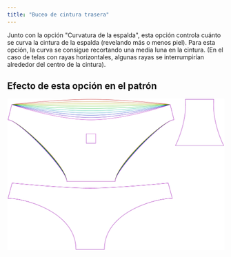 ```yaml
---
title: "Buceo de cintura trasera"
---
```


Junto con la opción "Curvatura de la espalda", esta opción controla cuánto se curva la cintura de la espalda (revelando más o menos piel). Para esta opción, la curva se consigue recortando una media luna en la cintura. (En el caso de telas con rayas horizontales, algunas rayas se interrumpirían alrededor del centro de la cintura).

## Efecto de esta opción en el patrón

![Esta imagen muestra el efecto de esta opción superponiendo varias variantes que tienen un valor diferente para esta opción](unice_backdip_sample.svg "Efecto de esta opción en el patrón")
